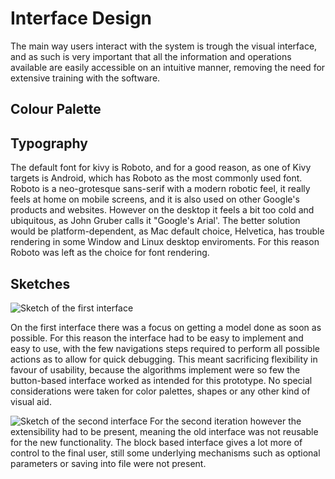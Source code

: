 Interface Design
================

The main way users interact with the system is trough the visual interface, and
as such is very important that all the information and operations available are
easily accessible on an intuitive manner, removing the need for extensive
training with the software.

Colour Palette
--------------
<!-- Talk about hsv and all that fluff, color brewer 2? -->

Typography
----------
The default font for kivy is Roboto, and for a good reason, as one of Kivy
targets is Android, which has Roboto as the most commonly used font.
Roboto is a neo-grotesque sans-serif with a modern robotic feel, it really
feels at home on mobile screens, and it is also used on other Google's products
and websites.
However on the desktop it feels a bit too cold and ubiquitous, as John Gruber
calls it "Google's Arial'.
The better solution would be platform-dependent, as Mac default choice,
Helvetica, has trouble rendering in some Window and Linux desktop enviroments.
For this reason Roboto was left as the choice for font rendering.


Sketches
--------
![Sketch of the first interface](images/sketch_1.png)

On the first interface there was a focus on getting a model done as soon as
possible. For this reason the interface had to be easy to implement and easy
to use, with the few navigations steps required to perform all possible actions
as to allow for quick debugging.
This meant sacrificing flexibility in favour of usability, because the
algorithms implement were so few the button-based interface worked as intended
for this prototype.
No special considerations were taken for color palettes,
shapes or any other kind of visual aid.

![Sketch of the second interface](images/sketch_2.png)
For the second iteration however the extensibility had to be present, meaning
the old interface was not reusable for the new functionality.
The block based interface gives a lot more of control to the final user, still
some underlying mechanisms such as optional parameters or saving into file were
not present.

<!-- Third interface: drag and drop blocks? Bubble? Code execution
     visualization? Type safety indicators? -->
